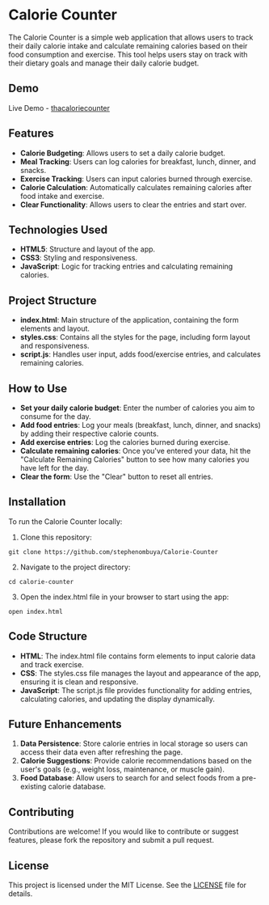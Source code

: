 # **Calorie Counter**
The Calorie Counter is a simple web application that allows users to track their daily calorie intake and calculate remaining calories based on their food consumption and exercise. This tool helps users stay on track with their dietary goals and manage their daily calorie budget.

## **Demo**
Live Demo - [thacaloriecounter](https://thacaloriecounter.netlify.app/)<!-- Add a link to the live version of the project if available -->

## **Features**
* **Calorie Budgeting**: Allows users to set a daily calorie budget.
* **Meal Tracking**: Users can log calories for breakfast, lunch, dinner, and snacks.
* **Exercise Tracking**: Users can input calories burned through exercise.
* **Calorie Calculation**: Automatically calculates remaining calories after food intake and exercise.
* **Clear Functionality**: Allows users to clear the entries and start over.


## **Technologies Used**
* **HTML5**: Structure and layout of the app.
* **CSS3**: Styling and responsiveness.
* **JavaScript**: Logic for tracking entries and calculating remaining calories.

  
## **Project Structure**
* **index.html**: Main structure of the application, containing the form elements and layout.
* **styles.css**: Contains all the styles for the page, including form layout and responsiveness.
* **script.js**: Handles user input, adds food/exercise entries, and calculates remaining calories.


## **How to Use**
- **Set your daily calorie budget**: Enter the number of calories you aim to consume for the day.
- **Add food entries**: Log your meals (breakfast, lunch, dinner, and snacks) by adding their respective calorie counts.
- **Add exercise entries**: Log the calories burned during exercise.
- **Calculate remaining calories**: Once you've entered your data, hit the "Calculate Remaining Calories" button to see how many calories you have left for the day.
- **Clear the form**: Use the "Clear" button to reset all entries.


## **Installation**
To run the Calorie Counter locally:

1. Clone this repository:

```
git clone https://github.com/stephenombuya/Calorie-Counter
```

2. Navigate to the project directory:

```
cd calorie-counter
```

3. Open the index.html file in your browser to start using the app:

```
open index.html
```


## **Code Structure**
- **HTML**: The index.html file contains form elements to input calorie data and track exercise.
- **CSS**: The styles.css file manages the layout and appearance of the app, ensuring it is clean and responsive.
- **JavaScript**: The script.js file provides functionality for adding entries, calculating calories, and updating the display dynamically.


## **Future Enhancements**
1. **Data Persistence**: Store calorie entries in local storage so users can access their data even after refreshing the page.
2. **Calorie Suggestions**: Provide calorie recommendations based on the user's goals (e.g., weight loss, maintenance, or muscle gain).
3. **Food Database**: Allow users to search for and select foods from a pre-existing calorie database.


## **Contributing**
Contributions are welcome! If you would like to contribute or suggest features, please fork the repository and submit a pull request.

## **License**
This project is licensed under the MIT License. See the [LICENSE](https://github.com/stephenombuya/Calorie-Counter/blob/main/LICENSE) file for details.

